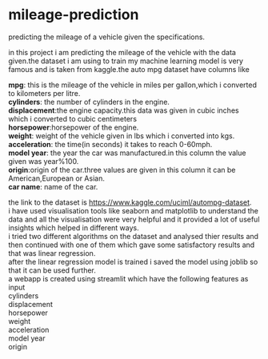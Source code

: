 # mileage-prediction
predicting the mileage of a vehicle given the specifications.

in this project i am predicting the mileage of the vehicle with the data given.the dataset i am using to train my machine learning model is very famous and is taken from kaggle.the auto mpg dataset have columns like 

**mpg**: this is the mileage of the vehicle in miles per gallon,which i converted to kilometers per litre.\
**cylinders**: the number of cylinders in the engine.\
**displacement**:the engine capacity.this data was given in cubic inches which i converted to cubic centimeters\
**horsepower**:horsepower of the engine.\
**weight**: weight of the vehicle given in lbs which i converted into kgs.\
**acceleration**: the time(in seconds) it takes to reach 0-60mph.\
**model year**: the year the car was manufactured.in this column the value given was year%100.\
**origin**:origin of the car.three values are given in this column it can be American,European or Asian.\
**car name**: name of the car.

the link to the dataset is https://www.kaggle.com/uciml/autompg-dataset. \
i have used visualisation tools like seaborn and matplotlib to understand the data and all the visualisation were very helpful and it provided a lot of useful insights which helped in different ways.\
i tried two different algorithms on the dataset and analysed thier results and then continued with one of them which gave some satisfactory results and that was linear regression.\
after the linear regression model is trained i saved the model using joblib so that it can be used further.\
a webapp is created using streamlit which have the following features as input \
cylinders\
displacement\
horsepower\
weight\
acceleration\
model year\
origin
